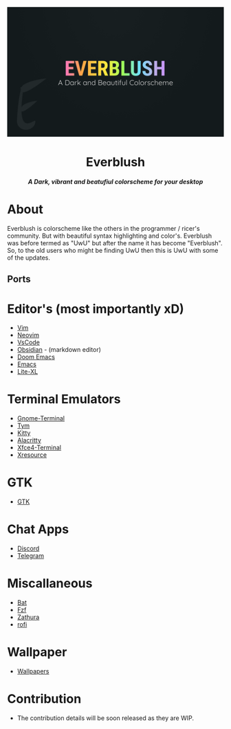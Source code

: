 <div align="center">
<img src="https://github.com/Everblush/everblush/blob/main/poster.png">
</div> 

<h1 align="center">Everblush</h1> 
<h4 align="center"><i>A Dark, vibrant and beatufiul colorscheme for your desktop</i></h4> 

# About 
Everblush is colorscheme like the others in the programmer / ricer's community. But with beautiful syntax highlighting and color's. Everblush was before termed as "UwU" but after the name it has become "Everblush". So, to the old users who might be finding UwU then this is UwU with some of the updates. 

## Ports 
# Editor's (most importantly xD)
- [Vim](https://github.com/Everblush/everblush.vim)
- [Neovim](https://github.com/Everblush/everblush.nvim)
- [VsCode](https://github.com/Everblush/vscode)
- [Obsidian](https://github.com/Everblush/Obsidian) - (markdown editor)
- [Doom Emacs](https://github.com/Everblush/doomemacs)
- [Emacs](https://github.com/Everblush/emacs)
- [Lite-XL](https://github.com/Everblush/lite-xl)

# Terminal Emulators 
- [Gnome-Terminal](https://github.com/Everblush/terminal-emulators/tree/main/src/gnome-terminal)
- [Tym](https://github.com/Everblush/terminal-emulators/tree/main/src/tym)
- [Kitty](https://github.com/Everblush/terminal-emulators/blob/main/src/kitty.conf)
- [Alacritty](https://github.com/Everblush/terminal-emulators/blob/main/src/alacritty.yml)
- [Xfce4-Terminal](https://github.com/Everblush/terminal-emulators/tree/main/src/xfce4-terminal)
- [Xresource](https://github.com/Everblush/terminal-emulators/blob/main/src/Xresources)

# GTK 
- [GTK](https://github.com/Everblush/gtk)

# Chat Apps
- [Discord](https://github.com/Everblush/Discord)
- [Telegram](https://github.com/Everblush/telegram)

# Miscallaneous 
- [Bat](https://github.com/Everblush/bat)
- [Fzf](https://github.com/Everblush/fzf)
- [Zathura](https://github.com/Everblush/zathura)
- [rofi](https://github.com/Everblush/rofi)

# Wallpaper 
- [Wallpapers](https://github.com/Everblush/wallpapers)

# Contribution
- The contribution details will be soon released as they are WIP. 
